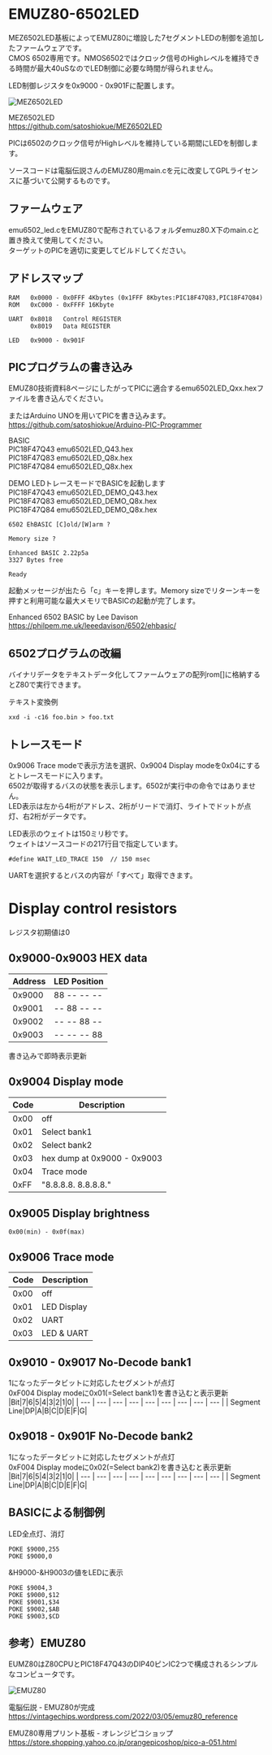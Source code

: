 # EMUZ80-6502LED
MEZ6502LED基板によってEMUZ80に増設した7セグメントLEDの制御を追加したファームウェアです。  
CMOS 6502専用です。NMOS6502ではクロック信号のHighレベルを維持できる時間が最大40uSなのでLED制御に必要な時間が得られません。  

LED制御レジスタを0x9000 - 0x901Fに配置します。

![MEZ6502LED](https://github.com/satoshiokue/EMUZ80-6502LED/blob/main/MEZ6502LED.jpeg)

MEZ6502LED  
https://github.com/satoshiokue/MEZ6502LED

PICは6502のクロック信号がHighレベルを維持している期間にLEDを制御します。  

ソースコードは電脳伝説さんのEMUZ80用main.cを元に改変してGPLライセンスに基づいて公開するものです。

## ファームウェア
emu6502_led.cをEMUZ80で配布されているフォルダemuz80.X下のmain.cと置き換えて使用してください。  
ターゲットのPICを適切に変更してビルドしてください。  


## アドレスマップ
```
RAM   0x0000 - 0x0FFF 4Kbytes (0x1FFF 8Kbytes:PIC18F47Q83,PIC18F47Q84)
ROM   0xC000 - 0xFFFF 16Kbyte

UART  0x8018   Control REGISTER
      0x8019   Data REGISTER

LED   0x9000 - 0x901F
```

## PICプログラムの書き込み
EMUZ80技術資料8ページにしたがってPICに適合するemu6502LED_Qxx.hexファイルを書き込んでください。  

またはArduino UNOを用いてPICを書き込みます。  
https://github.com/satoshiokue/Arduino-PIC-Programmer

BASIC  
PIC18F47Q43 emu6502LED_Q43.hex  
PIC18F47Q83 emu6502LED_Q8x.hex  
PIC18F47Q84 emu6502LED_Q8x.hex  

DEMO LEDトレースモードでBASICを起動します  
PIC18F47Q43 emu6502LED_DEMO_Q43.hex  
PIC18F47Q83 emu6502LED_DEMO_Q8x.hex  
PIC18F47Q84 emu6502LED_DEMO_Q8x.hex  

```
6502 EhBASIC [C]old/[W]arm ?

Memory size ?

Enhanced BASIC 2.22p5a
3327 Bytes free

Ready
```
起動メッセージが出たら「c」キーを押します。Memory sizeでリターンキーを押すと利用可能な最大メモリでBASICの起動が完了します。


Enhanced 6502 BASIC by Lee Davison  
https://philpem.me.uk/leeedavison/6502/ehbasic/

## 6502プログラムの改編
バイナリデータをテキストデータ化してファームウェアの配列rom[]に格納するとZ80で実行できます。

テキスト変換例
```
xxd -i -c16 foo.bin > foo.txt
```

## トレースモード
0x9006 Trace modeで表示方法を選択、0x9004 Display modeを0x04にするとトレースモードに入ります。  
6502が取得するバスの状態を表示します。6502が実行中の命令ではありません。  
LED表示は左から4桁がアドレス、2桁がリードで消灯、ライトでドットが点灯、右2桁がデータです。  

LED表示のウェイトは150ミリ秒です。  
ウェイトはソースコードの217行目で指定しています。  
```
#define WAIT_LED_TRACE 150	// 150 msec
```

UARTを選択するとバスの内容が「すべて」取得できます。  
# Display control resistors
レジスタ初期値は0

## 0x9000-0x9003 HEX data

|Address|LED Position|
| --- | --- |
|0x9000|88 -- -- --|
|0x9001|-- 88 -- --|
|0x9002|-- -- 88 --|
|0x9003|-- -- -- 88|

書き込みで即時表示更新

## 0x9004 Display mode

|Code|Description|
| --- | --- |
|0x00| off  
|0x01| Select bank1  
|0x02| Select bank2  
|0x03| hex dump at 0x9000 - 0x9003  
|0x04| Trace mode  
|0xFF| "8.8.8.8. 8.8.8.8."  

## 0x9005 Display brightness
```
0x00(min) - 0x0f(max)  
```

## 0x9006 Trace mode

|Code|Description|
| --- | --- |
|0x00| off  
|0x01| LED Display  
|0x02| UART  
|0x03| LED & UART  

## 0x9010 - 0x9017 No-Decode bank1
1になったデータビットに対応したセグメントが点灯  
0xF004 Display modeに0x01(=Select bank1)を書き込むと表示更新
|Bit|7|6|5|4|3|2|1|0|
| --- | --- | --- | --- | --- | --- | --- | --- | --- |
| Segment Line|DP|A|B|C|D|E|F|G|
## 0x9018 - 0x901F No-Decode bank2
1になったデータビットに対応したセグメントが点灯  
0xF004 Display modeに0x02(=Select bank2)を書き込むと表示更新
|Bit|7|6|5|4|3|2|1|0|
| --- | --- | --- | --- | --- | --- | --- | --- | --- |
| Segment Line|DP|A|B|C|D|E|F|G|

## BASICによる制御例

LED全点灯、消灯
```
POKE $9000,255
POKE $9000,0
```

&H9000-&H9003の値をLEDに表示
```
POKE $9004,3
POKE $9000,$12
POKE $9001,$34
POKE $9002,$AB
POKE $9003,$CD
```

## 参考）EMUZ80
EUMZ80はZ80CPUとPIC18F47Q43のDIP40ピンIC2つで構成されるシンプルなコンピュータです。

![EMUZ80](https://github.com/satoshiokue/EMUZ80-6502/blob/main/imgs/IMG_Z80.jpeg)

電脳伝説 - EMUZ80が完成  
https://vintagechips.wordpress.com/2022/03/05/emuz80_reference  

EMUZ80専用プリント基板 - オレンジピコショップ  
https://store.shopping.yahoo.co.jp/orangepicoshop/pico-a-051.html
